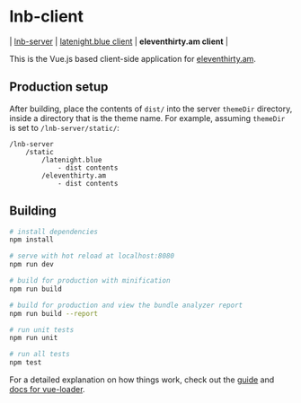 # lnb-client

| [lnb-server](https://github.com/b12f/lnb-server)
| [latenight.blue client](https://github.com/b12f/lnb-client)
| **eleventhirty.am client**
|

This is the Vue.js based client-side application for [eleventhirty.am](https://eleventhirty.am/).

## Production setup

After building, place the contents of `dist/` into the server `themeDir` directory, inside a directory that is the theme name. For example, assuming `themeDir` is set to `/lnb-server/static/`:

    /lnb-server
        /static
            /latenight.blue
                - dist contents
            /eleventhirty.am
                - dist contents

## Building

``` bash
# install dependencies
npm install

# serve with hot reload at localhost:8080
npm run dev

# build for production with minification
npm run build

# build for production and view the bundle analyzer report
npm run build --report

# run unit tests
npm run unit

# run all tests
npm test
```

For a detailed explanation on how things work, check out the [guide](http://vuejs-templates.github.io/webpack/) and [docs for vue-loader](http://vuejs.github.io/vue-loader).
